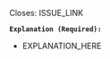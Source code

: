 Closes: <!--If his PR does not solve an issue, remove this line--> ISSUE_LINK

**`Explanation (Required):`**
  - EXPLANATION_HERE